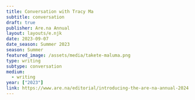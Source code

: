 ```yaml
---
title: Conversation with Tracy Ma
subtitle: conversation
draft: true
publisher: Are.na Annual
layout: layouts/e.njk
date: 2023-09-07
date_season: Summer 2023
season: Summer
featured_image: /assets/media/takete-maluma.png
type: writing
subtype: conversation
medium:
  - writing
year: ["2023"]
link: https://www.are.na/editorial/introducing-the-are-na-annual-2024
---
```

